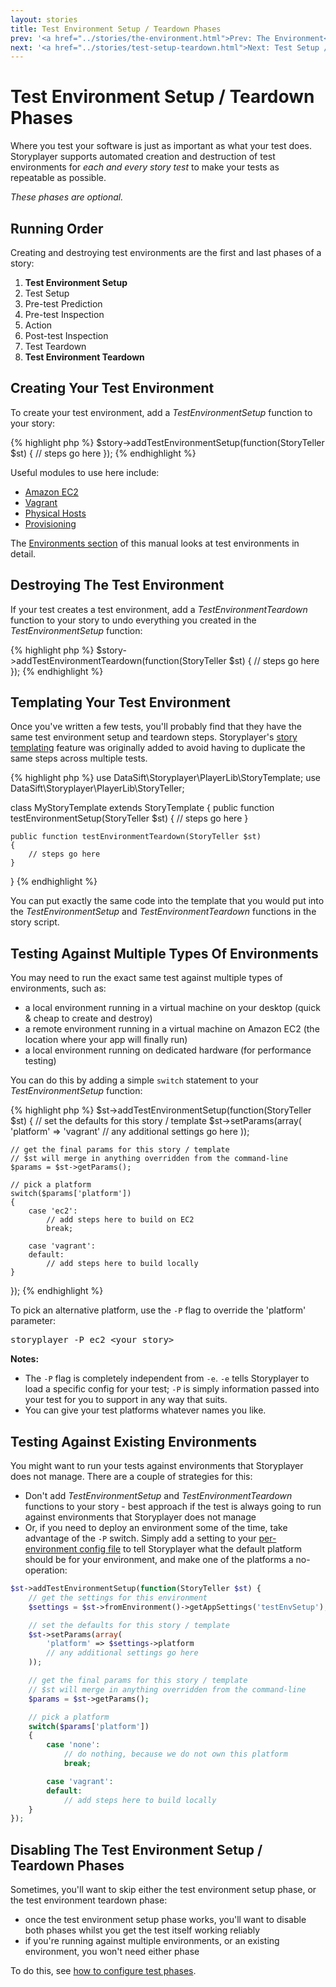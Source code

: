 ```yaml
---
layout: stories
title: Test Environment Setup / Teardown Phases
prev: '<a href="../stories/the-environment.html">Prev: The Environment</a>'
next: '<a href="../stories/test-setup-teardown.html">Next: Test Setup / Teardown Phases</a>'
---
```


# Test Environment Setup / Teardown Phases

Where you test your software is just as important as what your test does.  Storyplayer supports automated creation and destruction of test environments for _each and every story test_ to make your tests as repeatable as possible.

*These phases are optional.*

## Running Order

Creating and destroying test environments are the first and last phases of a story:

1. __Test Environment Setup__
1. Test Setup
1. Pre-test Prediction
1. Pre-test Inspection
1. Action
1. Post-test Inspection
1. Test Teardown
1. __Test Environment Teardown__

## Creating Your Test Environment

To create your test environment, add a _TestEnvironmentSetup_ function to your story:

{% highlight php %}
$story->addTestEnvironmentSetup(function(StoryTeller $st) {
    // steps go here
});
{% endhighlight %}

Useful modules to use here include:

* [Amazon EC2](../modules/ec2/index.html)
* [Vagrant](../modules/vagrant/index.html)
* [Physical Hosts](../modules/physical-hosts/index.html)
* [Provisioning](../modules/provisioning/index.html)

The [Environments section](../environments/index.html) of this manual looks at test environments in detail.

## Destroying The Test Environment

If your test creates a test environment, add a _TestEnvironmentTeardown_ function to your story to undo everything you created in the _TestEnvironmentSetup_ function:

{% highlight php %}
$story->addTestEnvironmentTeardown(function(StoryTeller $st) {
    // steps go here
});
{% endhighlight %}

## Templating Your Test Environment

Once you've written a few tests, you'll probably find that they have the same test environment setup and teardown steps. Storyplayer's [story templating](story-templates.html) feature was originally added to avoid having to duplicate the same steps across multiple tests.

{% highlight php %}
use DataSift\Storyplayer\PlayerLib\StoryTemplate;
use DataSift\Storyplayer\PlayerLib\StoryTeller;

class MyStoryTemplate extends StoryTemplate
{
    public function testEnvironmentSetup(StoryTeller $st)
    {
        // steps go here
    }

    public function testEnvironmentTeardown(StoryTeller $st)
    {
        // steps go here
    }
}
{% endhighlight %}

You can put exactly the same code into the template that you would put into the _TestEnvironmentSetup_ and _TestEnvironmentTeardown_ functions in the story script.

## Testing Against Multiple Types Of Environments

You may need to run the exact same test against multiple types of environments, such as:

* a local environment running in a virtual machine on your desktop (quick & cheap to create and destroy)
* a remote environment running in a virtual machine on Amazon EC2 (the location where your app will finally run)
* a local environment running on dedicated hardware (for performance testing)

You can do this by adding a simple `switch` statement to your _TestEnvironmentSetup_ function:

{% highlight php %}
$st->addTestEnvironmentSetup(function(StoryTeller $st) {
    // set the defaults for this story / template
    $st->setParams(array(
        'platform' => 'vagrant'
        // any additional settings go here
    ));

    // get the final params for this story / template
    // $st will merge in anything overridden from the command-line
    $params = $st->getParams();

    // pick a platform
    switch($params['platform'])
    {
        case 'ec2':
            // add steps here to build on EC2
            break;

        case 'vagrant':
        default:
            // add steps here to build locally
    }
});
{% endhighlight %}

To pick an alternative platform, use the `-P` flag to override the 'platform' parameter:

<pre>
storyplayer -P ec2 &lt;your story&gt;
</pre>

__Notes:__

* The `-P` flag is completely independent from `-e`.  `-e` tells Storyplayer to load a specific config for your test; `-P` is simply information passed into your test for you to support in any way that suits.
* You can give your test platforms whatever names you like.

## Testing Against Existing Environments

You might want to run your tests against environments that Storyplayer does not manage.  There are a couple of strategies for this:

* Don't add _TestEnvironmentSetup_ and _TestEnvironmentTeardown_ functions to your story - best approach if the test is always going to run against environments that Storyplayer does not manage
* Or, if you need to deploy an environment some of the time, take advantage of the `-P` switch.  Simply add a setting to your [per-environment config file](../configuration/environment-config.html) to tell Storyplayer what the default platform should be for your environment, and make one of the platforms a no-operation:

```php
$st->addTestEnvironmentSetup(function(StoryTeller $st) {
    // get the settings for this environment
    $settings = $st->fromEnvironment()->getAppSettings('testEnvSetup');

    // set the defaults for this story / template
    $st->setParams(array(
        'platform' => $settings->platform
        // any additional settings go here
    ));

    // get the final params for this story / template
    // $st will merge in anything overridden from the command-line
    $params = $st->getParams();

    // pick a platform
    switch($params['platform'])
    {
        case 'none':
            // do nothing, because we do not own this platform
            break;

        case 'vagrant':
        default:
            // add steps here to build locally
    }
});
```

## Disabling The Test Environment Setup / Teardown Phases

Sometimes, you'll want to skip either the test environment setup phase, or the test environment teardown phase:

* once the test environment setup phase works, you'll want to disable both phases whilst you get the test itself working reliably
* if you're running against multiple environments, or an existing environment, you won't need either phase

To do this, see [how to configure test phases](../configuration/test-phases.html).